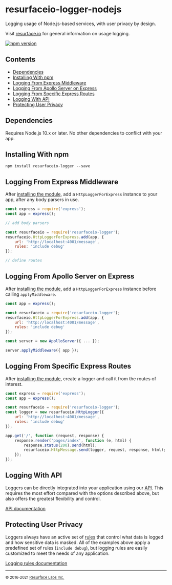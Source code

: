 # resurfaceio-logger-nodejs
Logging usage of Node.js-based services, with user privacy by design.

Visit <a href="https://resurface.io">resurface.io</a> for general information on usage logging.

[![npm version](https://badge.fury.io/js/resurfaceio-logger.svg)](https://badge.fury.io/js/resurfaceio-logger)

## Contents

<ul>
<li><a href="#dependencies">Dependencies</a></li>
<li><a href="#installing_with_npm">Installing With npm</a></li>
<li><a href="#logging_from_express_middleware">Logging From Express Middleware</a></li>
<li><a href="#logging_from_apollo_server_on_express">Logging From Apollo Server on Express</a></li>
<li><a href="#logging_from_express_route">Logging From Specific Express Routes</a></li>
<li><a href="#logging_with_api">Logging With API</a></li>
<li><a href="#privacy">Protecting User Privacy</a></li>
</ul>

<a name="dependencies"/>

## Dependencies

Requires Node.js 10.x or later. No other dependencies to conflict with your app.

<a name="installing_with_npm"/>

## Installing With npm

```
npm install resurfaceio-logger --save
```

<a name="logging_from_express_middleware"/>

## Logging From Express Middleware

After <a href="#installing_with_npm">installing the module</a>, add a `HttpLoggerForExpress` instance to your app, after
any body parsers in use.

```js
const express = require('express');
const app = express();

// add body parsers

const resurfaceio = require('resurfaceio-logger');
resurfaceio.HttpLoggerForExpress.add(app, {
    url: 'http://localhost:4001/message', 
    rules: 'include debug'
});

// define routes
```

<a name="logging_from_apollo_server_on_express"/>

## Logging From Apollo Server on Express

After <a href="#installing_with_npm">installing the module</a>, add a `HttpLoggerForExpress` instance before calling `applyMiddleware`.

```js
const app = express();

const resurfaceio = require('resurfaceio-logger');
resurfaceio.HttpLoggerForExpress.add(app, {
    url: 'http://localhost:4001/message', 
    rules: 'include debug'
});

const server = new ApolloServer({ ... });

server.applyMiddleware({ app });
```

<a name="logging_from_express_route"/>

## Logging From Specific Express Routes

After <a href="#installing_with_npm">installing the module</a>, create a logger and call it from the routes of interest.

```js
const express = require('express');
const app = express();

const resurfaceio = require('resurfaceio-logger');
const logger = new resurfaceio.HttpLogger({
    url: 'http://localhost:4001/message',
    rules: 'include debug'
});

app.get('/', function (request, response) {
    response.render('pages/index', function (e, html) {
        response.status(200).send(html);
        resurfaceio.HttpMessage.send(logger, request, response, html);
    });
});
```

<a name="logging_with_api"/>

## Logging With API

Loggers can be directly integrated into your application using our [API](API.md). This requires the most effort compared with
the options described above, but also offers the greatest flexibility and control.

[API documentation](API.md)

<a name="privacy"/>

## Protecting User Privacy

Loggers always have an active set of <a href="https://resurface.io/rules.html">rules</a> that control what data is logged
and how sensitive data is masked. All of the examples above apply a predefined set of rules (`include debug`),
but logging rules are easily customized to meet the needs of any application.

<a href="https://resurface.io/rules.html">Logging rules documentation</a>

---
<small>&copy; 2016-2021 <a href="https://resurface.io">Resurface Labs Inc.</a></small>
